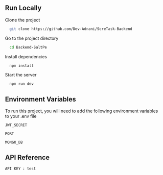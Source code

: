 ## Run Locally

Clone the project

```bash
  git clone https://github.com/Dev-Adnani/ScreTask-Backend
```

Go to the project directory

```bash
  cd Backend-SaltPe
```

Install dependencies

```bash
  npm install
```

Start the server

```bash
  npm run dev
```

## Environment Variables

To run this project, you will need to add the following environment variables to your .env file

`JWT_SECRET`

`PORT`

`MONGO_DB`

## API Reference

`API KEY : test`
